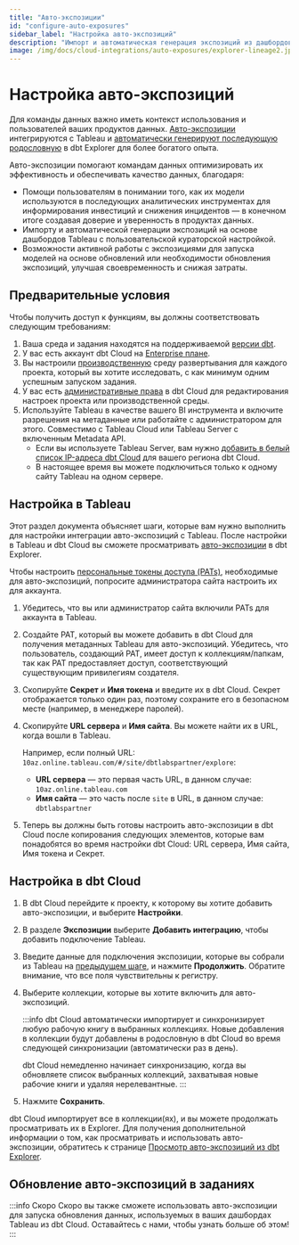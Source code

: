 ```yaml
---
title: "Авто-экспозиции"
id: "configure-auto-exposures"
sidebar_label: "Настройка авто-экспозиций"
description: "Импорт и автоматическая генерация экспозиций из дашбордов и понимание того, как модели используются в последующих инструментах для более богатой родословной."
image: /img/docs/cloud-integrations/auto-exposures/explorer-lineage2.jpg
---
```


# Настройка авто-экспозиций <Lifecycle status="preview,enterprise" />

Для команды данных важно иметь контекст использования и пользователей ваших продуктов данных. [Авто-экспозиции](/docs/collaborate/auto-exposures) интегрируются с Tableau и [автоматически генерируют последующую родословную](/docs/collaborate/auto-exposures#view-auto-exposures-in-dbt-explorer) в dbt Explorer для более богатого опыта.

Авто-экспозиции помогают командам данных оптимизировать их эффективность и обеспечивать качество данных, благодаря:

- Помощи пользователям в понимании того, как их модели используются в последующих аналитических инструментах для информирования инвестиций и снижения инцидентов — в конечном итоге создавая доверие и уверенность в продуктах данных.
- Импорту и автоматической генерации экспозиций на основе дашбордов Tableau с пользовательской кураторской настройкой.
- Возможности активной работы с экспозициями для запуска моделей на основе обновлений или необходимости обновления экспозиций, улучшая своевременность и снижая затраты.

## Предварительные условия

Чтобы получить доступ к функциям, вы должны соответствовать следующим требованиям:

1. Ваша среда и задания находятся на поддерживаемой [версии dbt](/docs/dbt-versions/cloud-release-tracks).
2. У вас есть аккаунт dbt Cloud на [Enterprise плане](https://www.getdbt.com/pricing/).
3. Вы настроили [производственную](/docs/deploy/deploy-environments#set-as-production-environment) среду развертывания для каждого проекта, который вы хотите исследовать, с как минимум одним успешным запуском задания.
4. У вас есть [административные права](/docs/cloud/manage-access/enterprise-permissions) в dbt Cloud для редактирования настроек проекта или производственной среды.
5. Используйте Tableau в качестве вашего BI инструмента и включите разрешения на метаданные или работайте с администратором для этого. Совместимо с Tableau Cloud или Tableau Server с включенным Metadata API.
   - Если вы используете Tableau Server, вам нужно [добавить в белый список IP-адреса dbt Cloud](/docs/cloud/about-cloud/access-regions-ip-addresses) для вашего региона dbt Cloud.
   - В настоящее время вы можете подключиться только к одному сайту Tableau на одном сервере.

## Настройка в Tableau

Этот раздел документа объясняет шаги, которые вам нужно выполнить для настройки интеграции авто-экспозиций с Tableau. После настройки в Tableau и dbt Cloud вы сможете просматривать [авто-экспозиции](/docs/collaborate/auto-exposures#view-auto-exposures-in-dbt-explorer) в dbt Explorer.

Чтобы настроить [персональные токены доступа (PATs)](https://help.tableau.com/current/server/en-us/security_personal_access_tokens.htm), необходимые для авто-экспозиций, попросите администратора сайта настроить их для аккаунта.

1. Убедитесь, что вы или администратор сайта включили PATs для аккаунта в Tableau.
   <Lightbox src="/img/docs/cloud-integrations/auto-exposures/tableau-enable-pat.jpg" title="Включите PATs для аккаунта в Tableau"/>

2. Создайте PAT, который вы можете добавить в dbt Cloud для получения метаданных Tableau для авто-экспозиций. Убедитесь, что пользователь, создающий PAT, имеет доступ к коллекциям/папкам, так как PAT предоставляет доступ, соответствующий существующим привилегиям создателя.
   <Lightbox src="/img/docs/cloud-integrations/auto-exposures/tableau-create-pat.jpg" title="Создайте PATs для аккаунта в Tableau"/>

3. Скопируйте **Секрет** и **Имя токена** и введите их в dbt Cloud. Секрет отображается только один раз, поэтому сохраните его в безопасном месте (например, в менеджере паролей).
   <Lightbox src="/img/docs/cloud-integrations/auto-exposures/tableau-copy-token.jpg" title="Скопируйте секрет и имя токена, чтобы ввести их в dbt Cloud"/>

4. Скопируйте **URL сервера** и **Имя сайта**. Вы можете найти их в URL, когда вошли в Tableau.
   <Lightbox src="/img/docs/cloud-integrations/auto-exposures/tablueau-serverurl.jpg" title="Найдите URL сервера и имя сайта в Tableau"/>

   Например, если полный URL: `10az.online.tableau.com/#/site/dbtlabspartner/explore`:
   - **URL сервера** — это первая часть URL, в данном случае: `10az.online.tableau.com`
   - **Имя сайта** — это часть после `site` в URL, в данном случае: `dbtlabspartner`

5. Теперь вы должны быть готовы настроить авто-экспозиции в dbt Cloud после копирования следующих элементов, которые вам понадобятся во время настройки dbt Cloud: URL сервера, Имя сайта, Имя токена и Секрет.

## Настройка в dbt Cloud <Lifecycle status="enterprise"/>

1. В dbt Cloud перейдите к проекту, к которому вы хотите добавить авто-экспозиции, и выберите **Настройки**.
2. В разделе **Экспозиции** выберите **Добавить интеграцию**, чтобы добавить подключение Tableau.
   <Lightbox src="/img/docs/cloud-integrations/auto-exposures/cloud-add-integration.jpg" title="Выберите Добавить интеграцию, чтобы добавить подключение Tableau."/>
3. Введите данные для подключения экспозиции, которые вы собрали из Tableau на [предыдущем шаге](#set-up-in-tableau), и нажмите **Продолжить**. Обратите внимание, что все поля чувствительны к регистру.
   <Lightbox src="/img/docs/cloud-integrations/auto-exposures/cloud-integration-details.jpg" title="Введите данные для подключения экспозиции."/>
4. Выберите коллекции, которые вы хотите включить для авто-экспозиций.
   
   <Lightbox src="/img/docs/cloud-integrations/auto-exposures/cloud-select-collections.jpg" title="Выберите коллекции, которые вы хотите включить для авто-экспозиций."/>

      :::info
      dbt Cloud автоматически импортирует и синхронизирует любую рабочую книгу в выбранных коллекциях. Новые добавления в коллекции будут добавлены в родословную в dbt Cloud во время следующей синхронизации (автоматически раз в день).
   
      dbt Cloud немедленно начинает синхронизацию, когда вы обновляете список выбранных коллекций, захватывая новые рабочие книги и удаляя нерелевантные.
      :::

5. Нажмите **Сохранить**. 

dbt Cloud импортирует все в коллекции(ях), и вы можете продолжать просматривать их в Explorer. Для получения дополнительной информации о том, как просматривать и использовать авто-экспозиции, обратитесь к странице [Просмотр авто-экспозиций из dbt Explorer](/docs/collaborate/auto-exposures).

<Lightbox src="/img/docs/cloud-integrations/auto-exposures/explorer-lineage2.jpg" width="100%" title="Просмотр из dbt Explorer в вашем проекте, отображаемый с иконкой Tableau."/>

## Обновление авто-экспозиций в заданиях

:::info Скоро
Скоро вы также сможете использовать авто-экспозиции для запуска обновления данных, используемых в ваших дашбордах Tableau из dbt Cloud. Оставайтесь с нами, чтобы узнать больше об этом!
:::